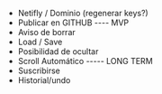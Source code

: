 - Netifly / Dominio (regenerar keys?)
- Publicar en GITHUB
---- MVP
- Aviso de borrar
- Load / Save
- Posibilidad de ocultar
- Scroll Automático
----- LONG TERM
- Suscribirse
- Historial/undo